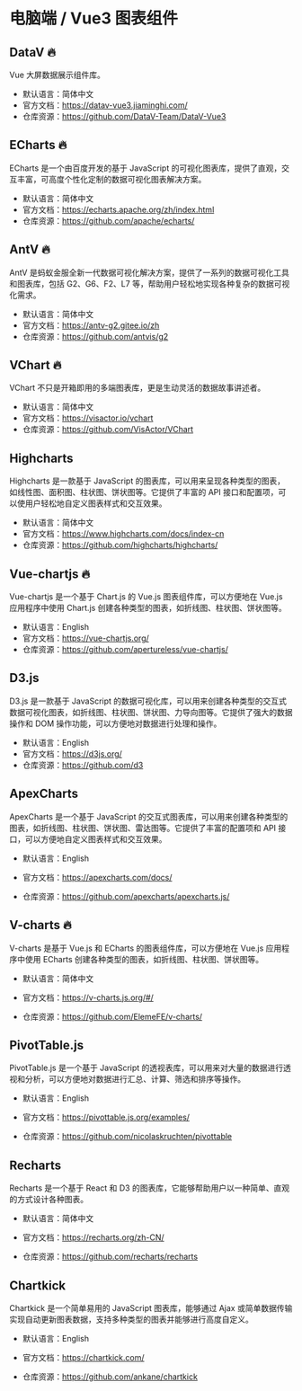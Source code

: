 # 电脑端 / Vue3 图表组件

## DataV 🔥

Vue 大屏数据展示组件库。

- 默认语言：简体中文
- 官方文档：https://datav-vue3.jiaminghi.com/
- 仓库资源：https://github.com/DataV-Team/DataV-Vue3

## ECharts 🔥

ECharts 是一个由百度开发的基于 JavaScript 的可视化图表库，提供了直观，交互丰富，可高度个性化定制的数据可视化图表解决方案。

- 默认语言：简体中文
- 官方文档：https://echarts.apache.org/zh/index.html
- 仓库资源：https://github.com/apache/echarts/

## AntV 🔥

AntV 是蚂蚁金服全新一代数据可视化解决方案，提供了一系列的数据可视化工具和图表库，包括 G2、G6、F2、L7 等，帮助用户轻松地实现各种复杂的数据可视化需求。

- 默认语言：简体中文
- 官方文档：https://antv-g2.gitee.io/zh
- 仓库资源：https://github.com/antvis/g2

## VChart 🔥

VChart 不只是开箱即用的多端图表库，更是生动灵活的数据故事讲述者。

- 默认语言：简体中文
- 官方文档：https://visactor.io/vchart
- 仓库资源：https://github.com/VisActor/VChart

## Highcharts

Highcharts 是一款基于 JavaScript 的图表库，可以用来呈现各种类型的图表，如线性图、面积图、柱状图、饼状图等。它提供了丰富的 API 接口和配置项，可以使用户轻松地自定义图表样式和交互效果。

- 默认语言：简体中文
- 官方文档：https://www.highcharts.com/docs/index-cn
- 仓库资源：https://github.com/highcharts/highcharts/

## Vue-chartjs 🔥

Vue-chartjs 是一个基于 Chart.js 的 Vue.js 图表组件库，可以方便地在 Vue.js 应用程序中使用 Chart.js 创建各种类型的图表，如折线图、柱状图、饼状图等。

- 默认语言：English
- 官方文档：https://vue-chartjs.org/
- 仓库资源：https://github.com/apertureless/vue-chartjs/

## D3.js

D3.js 是一款基于 JavaScript 的数据可视化库，可以用来创建各种类型的交互式数据可视化图表，如折线图、柱状图、饼状图、力导向图等。它提供了强大的数据操作和 DOM 操作功能，可以方便地对数据进行处理和操作。

- 默认语言：English
- 官方文档：https://d3js.org/
- 仓库资源：https://github.com/d3

## ApexCharts

ApexCharts 是一个基于 JavaScript 的交互式图表库，可以用来创建各种类型的图表，如折线图、柱状图、饼状图、雷达图等。它提供了丰富的配置项和 API 接口，可以方便地自定义图表样式和交互效果。

- 默认语言：English

- 官方文档：https://apexcharts.com/docs/
- 仓库资源：https://github.com/apexcharts/apexcharts.js/

## V-charts 🔥

V-charts 是基于 Vue.js 和 ECharts 的图表组件库，可以方便地在 Vue.js 应用程序中使用 ECharts 创建各种类型的图表，如折线图、柱状图、饼状图等。

- 默认语言：简体中文

- 官方文档：https://v-charts.js.org/#/
- 仓库资源：https://github.com/ElemeFE/v-charts/

## PivotTable.js

PivotTable.js 是一个基于 JavaScript 的透视表库，可以用来对大量的数据进行透视和分析，可以方便地对数据进行汇总、计算、筛选和排序等操作。

- 默认语言：English

- 官方文档：https://pivottable.js.org/examples/
- 仓库资源：https://github.com/nicolaskruchten/pivottable

## Recharts

Recharts 是一个基于 React 和 D3 的图表库，它能够帮助用户以一种简单、直观的方式设计各种图表。

- 默认语言：简体中文

- 官方文档：https://recharts.org/zh-CN/
- 仓库资源：https://github.com/recharts/recharts

## Chartkick

Chartkick 是一个简单易用的 JavaScript 图表库，能够通过 Ajax 或简单数据传输实现自动更新图表数据，支持多种类型的图表并能够进行高度自定义。

- 默认语言：English

- 官方文档：https://chartkick.com/
- 仓库资源：https://github.com/ankane/chartkick
